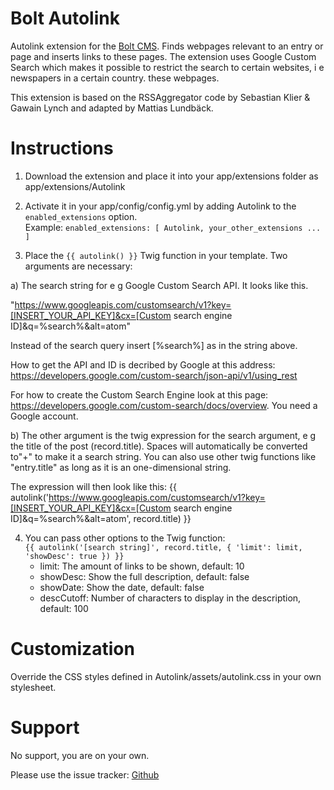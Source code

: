 Bolt Autolink
=======================

Autolink extension for the [Bolt CMS](http://www.bolt.cm). Finds  webpages relevant to an entry or page and inserts links to these pages. The extension uses Google Custom Search which makes it possible to restrict the search to certain websites, i e newspapers in a certain country. these webpages.

This extension is based on the RSSAggregator code by Sebastian Klier & Gawain Lynch and adapted by Mattias Lundbäck.

Instructions
=======================

1. Download the extension and place it into your app/extensions folder as app/extensions/Autolink

2. Activate it in your app/config/config.yml by adding Autolink to the `enabled_extensions` option.   
Example: `enabled_extensions: [ Autolink, your_other_extensions ... ]`

3. Place the `{{ autolink() }}` Twig function in your template. Two arguments are necessary:

a) The search string for e g Google Custom Search API. It looks like this.

"https://www.googleapis.com/customsearch/v1?key=[INSERT_YOUR_API_KEY]&cx=[Custom search engine ID]&q=%search%&alt=atom"

Instead of the search query insert [%search%] as in the string above. 

How to get the API and ID is decribed by Google at this address: https://developers.google.com/custom-search/json-api/v1/using_rest

For how to create the Custom Search Engine look at this page: https://developers.google.com/custom-search/docs/overview. You need a Google account.

b) The other argument is the twig expression for the search argument, e g the title of the post (record.title). Spaces will automatically be converted to"+" to make it a search string. You can also use other twig functions like "entry.title" as long as it is an one-dimensional string.

The expression will then look like this: {{ autolink('https://www.googleapis.com/customsearch/v1?key=[INSERT_YOUR_API_KEY]&cx=[Custom search engine ID]&q=%search%&alt=atom', record.title) }}

4. You can pass other options to the Twig function:  
`{{ autolink('[search string]', record.title, { 'limit': limit, 'showDesc': true }) }}`  
	+ limit: The amount of links to be shown, default: 10
	+ showDesc: Show the full description, default: false
	+ showDate: Show the date, default: false  
	+ descCutoff: Number of characters to display in the description, default: 100

Customization
=======================

Override the CSS styles defined in Autolink/assets/autolink.css in your own stylesheet.

Support
=======================

No support, you are on your own.

Please use the issue tracker: [Github](http://github.com/sekl/bolt-autolink/issues)
